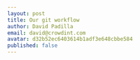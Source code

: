 ```yaml
---
layout: post
title: Our git workflow
author: David Padilla
email: david@crowdint.com
avatar: d32b52ec6403614b1adf3e648cbbe584
published: false
---
```


